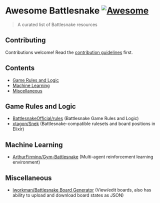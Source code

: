 # Awesome Battlesnake [![Awesome](https://awesome.re/badge.svg)](https://awesome.re)

> A curated list of Battlesnake resources

## Contributing

Contributions welcome! Read the [contribution guidelines](CONTRIBUTING.md) first.

## Contents

- [Game Rules and Logic](#game-rules-and-logic)
- [Machine Learning](#machine-learning)
- [Miscellaneous](#miscellaneous)

## Game Rules and Logic

- [BattlesnakeOfficial/rules](https://github.com/BattlesnakeOfficial/rules) (Battlesnake Game Rules and Logic)
- [xtagon/Snek](https://github.com/xtagon/snek) (Battlesnake-compatible rulesets and board positions in Elixir)

## Machine Learning

- [ArthurFirmino/Gym-Battlesnake](https://github.com/ArthurFirmino/gym-battlesnake) (Multi-agent reinforcement learning environment)

## Miscellaneous

- [lworkman/Battlesnake Board Generator](https://lworkman.github.io/battle-snake-board-generator/) (View/edit boards, also has ability to upload and download board states as JSON)
